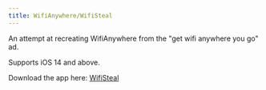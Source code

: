 ```yaml
---
title: WifiAnywhere/WifiSteal
---
```


An attempt at recreating WifiAnywhere from the "get wifi anywhere you go" ad.

Supports iOS 14 and above.

Download the app here: <a href="https://ivi.cx/i/cfg?63c23fd0"> WifiSteal </a>
